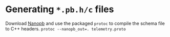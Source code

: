 # Generating `*.pb.h/c` files

Download [Nanopb](https://github.com/nanopb/nanopb/releases/) and use the packaged `protoc` to compile the schema file to C++ headers.
`protoc --nanopb_out=. telemetry.proto`